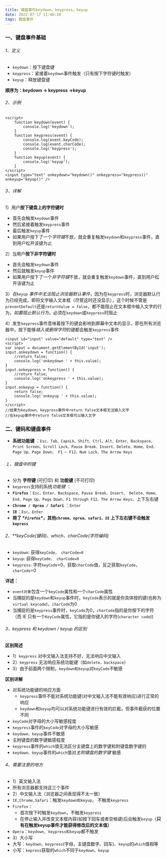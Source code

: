 ```yaml
---
title: 键盘事件keydown，keypress，keyup
date: 2022-07-17 11:46:10
tags: 键盘事件
---
```


### 一、键盘事件基础

###### 1、定义

- `keydown`：按下键盘键
- `keypress`：紧接着`keydown`事件触发（只有按下字符键时触发）
- `keyup`：释放键盘键

**顺序为：keydown -> keypress ->keyup**

###### 2、示例

```
<script>
    function keydown(event) {
        console.log('keydown');
    }
    function keypress(event) {
        console.log(event.keyCode);
        console.log(event.charCode);
        console.log('keypress');
    }
    function keyup(event) {
        console.log('keyup');
    }
</script>
<input type="text" onkeydown="keydown()" onkeypress="keypress()" onkeyup="keyup()" />

```

###### 3、详解

1）用户**按下键盘上的字符键时**

- 首先会触发`keydown`事件
- 然后紧接着触发`keypress`事件
- 最后触发`keyup`事件
- 如果用户按下了一个*字符键*不放，就会重复触发`keydown`和`keypress`事件，直到用户松开该键为止

2）当用户**按下非字符键时**

- 首先会触发`keydown`事件
- 然后就触发`keyup`事件
- 如果用户按下了一个*非字符键*不放，就会重复触发`keydown`事件，直到用户松开该键为止

3）*在`keyup` 事件中无法阻止浏览器默认事件*，因为在`keypress`时，浏览器默认行为已经完成，即将文字输入文本框（尽管这时还没显示），这个时候不管是`preventDefault`还是`returnValue = false`，都不能阻止在文本框中输入文字的行为，*如要阻止默认行为*，必须在`keydown`或`keypress`时阻止

4）发生`keypress`事件意味着按下的键会影响到屏幕中文本的显示，即在所有浏览器中，按下能够*插入或删除字符*的键都会触发`keypress`事件

```
<input id="input" value="default" type="text" />
<script>
var input = document.getElementById('input');
input.onkeydown = function() {
    //return false;
    console.log('onkeydown ' + this.value);
}
input.onkeypress = function() {
    //return false;
    console.log('onkeypress ' + this.value);
}
input.onkeyup = function() {
    return false;
    console.log('onkeyup ' + this.value);
}
</script>
//结果为keydown、keypress事件中return false文本框无法输入文字
//在keyup事件中return false文本框可以输入文字
```

### 二、键码和键盘事件

- **系统功能键** ：`Esc、Tab、CapsLk、Shift、Ctrl、Alt、Enter、Backspace、Print Screen、Scroll Lock、Pause Break、Insert、Delete、Home、End、Page Up、Page Down， F1 ~ F12，Num Lock、The Arrow Keys`

###### １、键盘中的键

- 分为 **字符键** (可打印) 和 **功能键** (不可打印)
- `keypress`支持的系统*功能键* ：
- **`Firefox`**：`Esc、Enter、Backspace、Pause Break、Insert、 Delete、Home、End、Page Up、Page Down、F1 through F12、The Arrow Keys`、上下左右键
- **`Chrome / Oprea / Safari`** ：`Enter`
- **`IE`**：`Esc、Enter`
- **除了 \**`Firefox`\**，其他`chrome、oprea、safari、IE` 上下左右键不会触发`kepress`**

###### 2、**keyCode(键码)、which、charCode(字符编码)

- `keydown`: 获得`keyCode， charCode=0`
- `keyup`: 获得`keyCode， charCode=0`
- `keypress`: 字符`keyCode`=0，获取`charCode`值，反之获取`keyCode`， `charCode`=0

**详述：**

- `event对象`包含一个`keyCode`属性和一个`charCode`属性
- 当捕捉的是`keydown`和`keyup`事件时，`keyCode`表示的就是你具体按的键(也称为`virtual keycode`)，`charCode`为0
- 当捕捉的是`keypress`事件时，`keyCode`为0，`charCode`指的是你按下的字符（而 IE 只有一个`KeyCode`属性，它指的是你键入的字符(`character code`))

###### 3、keypress 和 keydown / keyup 的区别

**区别简述**

- 1）`keypress` 对中文输入法支持不好，无法响应中文输入
- 2）`keypress` 无法响应系统功能键（如`delete，backspace`）
- 3）由于前面两个限制，`keydown和keyup`对`keyCode`不敏感

**区别详解**

- 对系统功能键的响应方面
  - `keypress`事件不能对系统功能键(对中文输入法不能有效响应)进行正常的响应
  - `keydown`和`keyup`均可以对系统功能键进行有效的拦截，但事件截获的位置不同
- `keyCode`对字母的大小写敏感程度
- `keypress`事件的`keyCode`对字母的大小写敏感
- `keydown、keyup`事件不敏感
- 主附键盘的数字键敏感程度
- `keypress`事件的`which`值无法区分主键盘上的数字键和附键盘数字键的
- `keydown、keyup`事件的`which`值对*主附键盘的数字键* 敏感

###### 4、需要注意的地方

- 1）英文输入法
- 所有浏览器都支持这三个事件
- 2）中文输入法（浏览器之间表现得不太一致）
- `IE,Chrome,Safari`：触发`keydown和keyup`， 不触发`keypress`
- `Firefox`：
  - 首次按下时触发`keydown`，不触发`keypress`
  - 在停止输入并改变文本框内容(如按下回车或者空格键)后会触发`keyup`（**只有在触发keyup事件才能获得修改后的文本值）**
- `Opera`：`keydown, keypress和keyup`都不触发
- 3）大小写
- 大写：`keydown、keypress`(字母，主键盘数字、回车)、`keyup`的`which`值相等
- 小写：`kepress`获取的`which`不同于`keydown、keyup`

